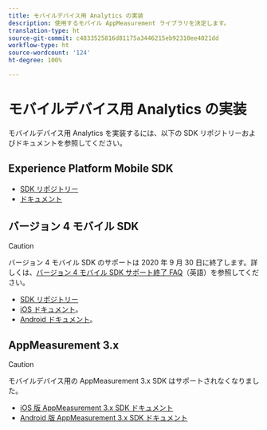 ```yaml
---
title: モバイルデバイス用 Analytics の実装
description: 使用するモバイル AppMeasurement ライブラリを決定します。
translation-type: ht
source-git-commit: c4833525816d81175a3446215eb92310ee4021dd
workflow-type: ht
source-wordcount: '124'
ht-degree: 100%

---
```



# モバイルデバイス用 Analytics の実装

モバイルデバイス用 Analytics を実装するには、以下の SDK リポジトリーおよびドキュメントを参照してください。

## Experience Platform Mobile SDK

* [SDK リポジトリー](https://github.com/Adobe-Marketing-Cloud/aep-sdks-documentation)
* [ドキュメント](https://aep-sdks.gitbook.io/docs/)

## バージョン 4 モバイル SDK

>[!CAUTION]
>
> バージョン 4 モバイル SDK のサポートは 2020 年 9 月 30 日に終了します。詳しくは、[バージョン 4 モバイル SDK サポート終了 FAQ](https://aep-sdks.gitbook.io/docs/version-4-sdk-end-of-support-faq)（英語）を参照してください。

* [SDK リポジトリー](https://github.com/Adobe-Marketing-Cloud/mobile-services/tree/master/sdks)
* [iOS ドキュメント](https://docs.adobe.com/content/help/ja-JP/mobile-services/ios/overview.html)。
* [Android ドキュメント](https://docs.adobe.com/content/help/ja-JP/mobile-services/android/overview.html)。

## AppMeasurement 3.x

>[!CAUTION]
>
> モバイルデバイス用の AppMeasurement 3.x SDK はサポートされなくなりました。

* [iOS 版 AppMeasurement 3.x SDK ドキュメント](../../assets/adobe_mobile_ios_3x.pdf)
* [Android 版 AppMeasurement 3.x SDK ドキュメント](../../assets/android_3x.pdf)
